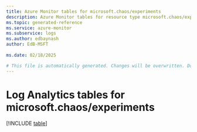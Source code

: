 ```yaml
---
title: Azure Monitor tables for microsoft.chaos/experiments
description: Azure Monitor tables for resource type microsoft.chaos/experiments
ms.topic: generated-reference
ms.service: azure-monitor
ms.subservice: logs
ms.author: edbaynash
author: EdB-MSFT
   
ms.date: 02/18/2025

# This file is automatically generated. Changes will be overwritten. Do not change this file directly.
---
```


# Log Analytics tables for microsoft.chaos/experiments  

[!INCLUDE [table](~/reusable-content/ce-skilling/azure/includes/azure-monitor/reference/tables/microsoft-chaos_experiments-include.md)]

